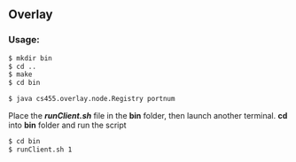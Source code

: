 
## Overlay

### Usage:
```sh
$ mkdir bin
$ cd ..
$ make
$ cd bin
```

```sh
$ java cs455.overlay.node.Registry portnum
```

Place the ***runClient.sh*** file in the **bin** folder, then launch another terminal. **cd** into **bin** folder and run the script 

```sh
$ cd bin 
$ runClient.sh 1
```

